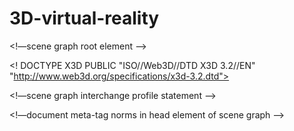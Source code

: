 # 3D-virtual-reality
<!—scene graph root element -->
<?xml version="1.0" encoding="UTF-8"?>
<! DOCTYPE X3D PUBLIC "ISO//Web3D//DTD X3D 3.2//EN" "http://www.web3d.org/specifications/x3d-3.2.dtd">

<!—scene graph interchange profile statement -->
<X3D profile='Interchange/' version='3.2' xmlns: xsd='http: //www.w3.org/2001/XMLSchema-instance' xsd:noNamespaceSchemaLocation='http://www.web3d.org/specifications/x3d-3.2.xsd'>

<!—document meta-tag norms in head element of scene graph -->
<head>
 <meta content=’FullVirtualWorldLJMUToParklands.x3d’ name='title/>
<meta content=’exploring the unfamiliar indoor environment of an office interior’ name=’description’/>
<meta content=’01 June 2013’ name=’created’/>
<meta content=’01 June 2013’ name=’modified’/>
<meta content=’copyright (c) Luke Okelo 2013’ name=’rights’/>
<meta content=’enter online Uniform Resource Identifier (URI) or Uniform Resource Locator (URL) address for this file here’   name=’ identifier’/>, 
<meta content=’X3D-Edit, https://savage.nps.edu/X3D-Edit’   name=’ generator’/>
<meta content=’.../.../license.html’ name=’license’/>
</head>
<!—WorldInfo node at beginning of scene graph nodes -->
<Scene>
<NavigationInfo type=” ANY”/>
<WorldInfo info=”Full Virtual World Between Liverpool John Moores University Byrom Street And Parklands”/>
</Scene>
</X3D>
